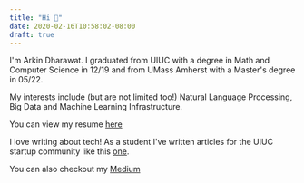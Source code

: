 ```yaml
---
title: "Hi 👋"
date: 2020-02-16T10:58:02-08:00
draft: true
---
```


I'm Arkin Dharawat. I graduated from UIUC with a degree in Math and Computer Science in 12/19 and from UMass Amherst with a Master's degree in 05/22. 
<!-- I am currently working at TikTok as a part of their Search team.  -->

My interests include (but are not limited too!) Natural Language Processing, Big Data and Machine Learning Infrastructure.

You can view my resume [here](https://drive.google.com/file/d/1eGTAfzbeq45V2k37HUmQxS7IwpX_Va9U/view?usp=sharing)  

I love writing about tech! As a student I've written articles for the UIUC startup community like this [one](https://medium.com/@dormroomfund/how-to-start-a-startup-uiuc-40cd679447b0).

You can also checkout my [Medium](https://medium.com/@arkindharawat)


